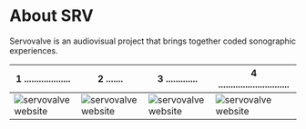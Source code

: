 # About SRV

Servovalve is an audiovisual project that brings together coded sonographic experiences.

| 1 ...................    | 2 .......   | 3 .............   | 4 .............................   |
| --- | --- | --- | --- |
| ![servovalve website](https://www.servovalve.org/nova/img/hdr1.svg) | ![servovalve website](https://www.servovalve.org/nova/img/hdr1.svg) | ![servovalve website](https://www.servovalve.org/nova/img/hdr1.svg) | ![servovalve website](https://www.servovalve.org/nova/img/hdr1.svg) |
